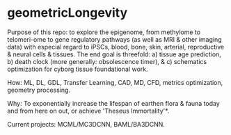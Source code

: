 # geometricLongevity

Purpose of this repo: to explore the epigenome, from methylome to telomeri-ome to gene regulatory pathways (as well as MRI & other imaging data) with especial regard to iPSCs, blood, bone, skin, arterial, reproductive & neural cells & tissues. The end goal is threefold: a) tissue age prediction, b) death clock (more generally: obsolescence timer), & c) schematics optimization for cyborg tissue foundational work.

How: ML, DL, GDL, Transfer Learning, CAD, MD, CFD, metrics optimization, geometry processing.

Why: To exponentially increase the lifespan of earthen flora & fauna today and from here on out, or achieve 'Theseus Immortality'*.

Current projects: MCML/MC3DCNN, BAML/BA3DCNN.

